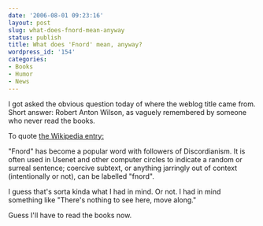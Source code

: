 ```yaml
---
date: '2006-08-01 09:23:16'
layout: post
slug: what-does-fnord-mean-anyway
status: publish
title: What does 'Fnord' mean, anyway?
wordpress_id: '154'
categories:
- Books
- Humor
- News
---
```



I got asked the obvious question today of where the weblog title came from. Short answer: Robert Anton Wilson, as vaguely remembered by someone who never read the books.

To quote [the Wikipedia entry:](http://en.wikipedia.org/wiki/Fnord)


> 
"Fnord" has become a popular word with followers of Discordianism. It is often used in Usenet and other computer circles to indicate a random or surreal sentence; coercive subtext, or anything jarringly out of context (intentionally or not), can be labelled "fnord".



I guess that's sorta kinda what I had in mind. Or not. I had in mind something like "There's nothing to see here, move along."

Guess I'll have to read the books now.
